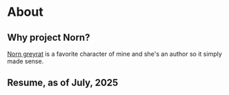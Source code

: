 # About

## Why project Norn?
[Norn greyrat](https://mushokutensei.fandom.com/wiki/Norn_Greyrat) is a favorite character of mine and she's an author so it simply made sense.

## Resume, as of July, 2025
<object class="pdf" data="./resume.pdf" width="100%" height="500"></object>
